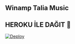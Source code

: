 ## Winamp Talia Music 

## HEROKU İLE DAĞIT 📮</h4>
[![Deploy](https://www.herokucdn.com/deploy/button.svg)](https://heroku.com/deploy?template=https://github.com/ArapSikenGenc/maho)

 

